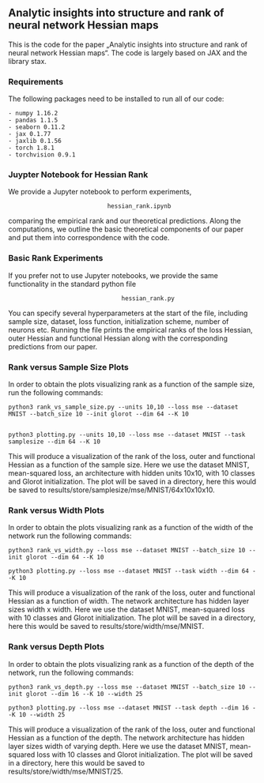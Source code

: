 ## Analytic insights into structure and rank of neural network Hessian maps


This is the code for the paper „Analytic insights into structure and rank of neural network Hessian maps“. The code is largely based on JAX and the library stax. 
 

### Requirements 

The following packages need to be installed to run all of our code:

	- numpy 1.16.2
	- pandas 1.1.5
	- seaborn 0.11.2
	- jax 0.1.77
	- jaxlib 0.1.56
	- torch 1.8.1
	- torchvision 0.9.1
	

### Juypter Notebook for Hessian Rank

We provide a Jupyter notebook to perform experiments, 

                                hessian_rank.ipynb

comparing the empirical rank and our theoretical predictions. Along the computations, we outline the basic theoretical components of our paper and put them into correspondence with the code.  


### Basic Rank Experiments 

If you prefer not to use Jupyter notebooks, we provide the same functionality in the standard python file 

                                    hessian_rank.py 

You can specify several hyperparameters at the start of the file, including sample size, dataset, loss function, initialization scheme, number of neurons etc. Running the file prints the empirical ranks of the loss Hessian, outer Hessian and functional Hessian along with the corresponding predictions from our paper.

						

### Rank versus Sample Size Plots

In order to obtain the plots visualizing rank as a function of the sample size, run the following commands:


    python3 rank_vs_sample_size.py --units 10,10 --loss mse --dataset MNIST --batch_size 10 --init glorot --dim 64 --K 10


    python3 plotting.py --units 10,10 --loss mse --dataset MNIST --task samplesize --dim 64 --K 10


This will produce a visualization of the rank of the loss, outer and functional Hessian as a function of the sample size. Here we use the dataset MNIST, mean-squared loss, an architecture with hidden units 10x10, with 10 classes and Glorot initialization. The plot  will be saved in a directory, here this would be saved to results/store/samplesize/mse/MNIST/64x10x10x10.

### Rank versus Width Plots 

In order to obtain the plots visualizing rank as a function of the width of the network run the following commands:


    python3 rank_vs_width.py --loss mse --dataset MNIST --batch_size 10 --init glorot --dim 64 --K 10

    python3 plotting.py --loss mse --dataset MNIST --task width --dim 64 --K 10


This will produce a visualization of the rank of the loss, outer and functional Hessian as a function of width. The network architecture has hidden layer sizes width x width. Here we use the dataset MNIST, mean-squared loss with 10 classes and Glorot initialization. The plot  will be saved in a directory, here this would be saved to results/store/width/mse/MNIST.


### Rank versus Depth Plots 

In order to obtain the plots visualizing rank as a function of the depth of the network, run the following commands:


    python3 rank_vs_depth.py --loss mse --dataset MNIST --batch_size 10 --init glorot --dim 16 --K 10 --width 25

    python3 plotting.py --loss mse --dataset MNIST --task depth --dim 16 --K 10 --width 25


This will produce a visualization of the rank of the loss, outer and functional Hessian as a function of the depth. The network architecture has hidden layer sizes width of varying depth. Here we use the dataset MNIST, mean-squared loss with 10 classes and Glorot initialization. The plot  will be saved in a directory, here this would be saved to results/store/width/mse/MNIST/25.

